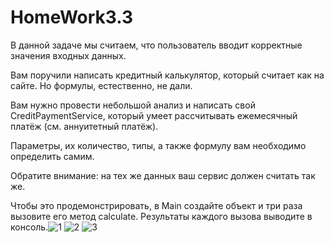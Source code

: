 # HomeWork3.3
В данной задаче мы считаем, что пользователь вводит корректные значения входных данных.

Вам поручили написать кредитный калькулятор, который считает как на сайте. Но формулы, естественно, не дали.

Вам нужно провести небольшой анализ и написать свой CreditPaymentService, который умеет рассчитывать ежемесячный платёж (см. аннуитетный платёж).

Параметры, их количество, типы, а также формулу вам необходимо определить самим.

Обратите внимание: на тех же данных ваш сервис должен считать так же.

Чтобы это продемонстрировать, в Main создайте объект и три раза вызовите его метод calculate. Результаты каждого вызова выводите в консоль.![1](https://user-images.githubusercontent.com/62007295/230714613-7b90203e-2747-43bc-a5ee-40cab9d6ae7f.png)
![2](https://user-images.githubusercontent.com/62007295/230714615-0350769a-d885-409b-9019-6c8981840f43.png)
![3](https://user-images.githubusercontent.com/62007295/230714616-3e47b8ff-97af-4455-b123-07aad3f7027b.png)
